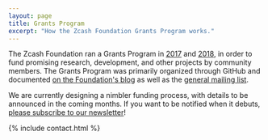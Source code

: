 ```yaml
---
layout: page
title: Grants Program
excerpt: "How the Zcash Foundation Grants Program works."
---
```


The Zcash Foundation ran a Grants Program in [2017](https://github.com/ZcashFoundation/GrantProposals-2017Q4) and [2018](https://github.com/ZcashFoundation/GrantProposals-2018Q2), in order to fund promising research, development, and other projects by community members. The Grants Program was primarily organized through GitHub and documented [on the Foundation's blog](https://www.zfnd.org/tags/#grants) as well as the [general mailing list](https://lists.z.cash.foundation/mailman/listinfo/general).

We are currently designing a nimbler funding process, with details to be announced in the coming months. If you want to be notified when it debuts, [please subscribe to our newsletter](https://buttondown.email/zcashfoundation)!

{% include contact.html %}
